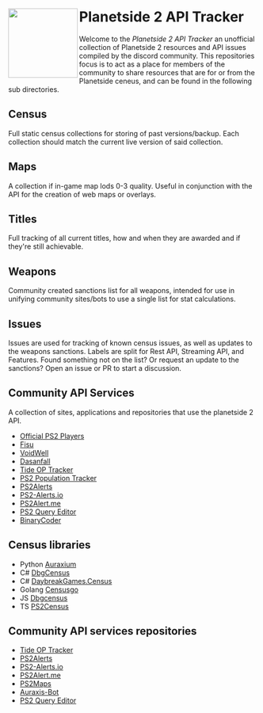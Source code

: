 # <img src="https://raw.githubusercontent.com/cooltrain7/Planetside-2-API-Tracker/master/Misc/Assets/PS2Logo_256.png" align="left" height="140"/>Planetside 2 API Tracker

Welcome to the *Planetside 2 API Tracker* an unofficial collection of Planetside 2 resources and API issues compiled by the discord community.
This repositories focus is to act as a place for members of the community to share resources that are for or from the Planetside ceneus, and can be found
in the following sub directories.

## Census
Full static census collections for storing of past versions/backup. Each collection should match the current live version of said collection.

## Maps
A collection if in-game map lods 0-3 quality. Useful in conjunction with the API for the creation of web maps or overlays.

## Titles
Full tracking of all current titles, how and when they are awarded and if they're still achievable.

## Weapons
Community created sanctions list for all weapons, intended for use in unifying community sites/bots to use a single list for stat calculations.

## Issues
Issues are used for tracking of known census issues, as well as updates to the weapons sanctions.
Labels are split for Rest API, Streaming API, and Features. Found something not on the list? Or request an update to the sanctions? Open an issue or PR to start a discussion.

## Community API Services
A collection of sites, applications and repositories that use the planetside 2 API.

 - [Official PS2 Players](https://www.planetside2.com/players)
 - [Fisu](https://ps2.fisu.pw/)
 - [VoidWell](https://voidwell.com)
 - [Dasanfall](http://stats.dasanfall.com/ps2/news/)
 - [Tide OP Tracker](http://tide-op-tracker.ddns.net/)
 - [PS2 Population Tracker](https://ps2.nice.kiwi/)
 - [PS2Alerts](https://ps2alerts.com/)
 - [PS2-Alerts.io](https://ps2-alerts.github.io)
 - [PS2Alert.me](https://ps2alert.me)
 - [PS2 Query Editor](https://eating-coleslaw.github.io/ps2-visual-query/)
 - [BinaryCoder](http://stats.binarycoder.info/)

## Census libraries
- Python [Auraxium](https://github.com/leonhard-s/auraxium)
- C# [DbgCensus](https://github.com/carlst99/DbgCensus)
- C# [DaybreakGames.Census](https://github.com/Lampjaw/DaybreakGames.Census)
- Golang [Censusgo](https://github.com/Lampjaw/censusgo)
- JS [Dbgcensus](https://github.com/Lampjaw/dbgcensus)
- TS [PS2Census](https://github.com/microwavekonijn/ps2census)

## Community API services repositories
- [Tide OP Tracker](https://github.com/Varunda/topt)
- [PS2Alerts](https://github.com/ps2alerts)
- [PS2-Alerts.io](https://github.com/ps2-alerts/ps2-alerts.github.io)
- [PS2Alert.me](https://github.com/dbrennand/PS2Alert.me)
- [PS2Maps](https://github.com/ps2maps/ps2maps.com)
- [Auraxis-Bot](https://github.com/ultimastormGH/auraxis-bot)
- [PS2 Query Editor](https://github.com/eating-coleslaw/ps2-visual-query)
